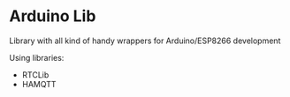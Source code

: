 # Arduino Lib
Library with all kind of handy wrappers for Arduino/ESP8266 development

Using libraries:
- RTCLib
- HAMQTT
